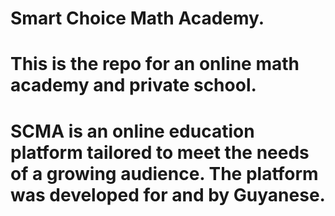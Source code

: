 # Smart Choice Math Academy.

# This is the repo for an online math academy and private school.
# SCMA is an online education platform tailored to meet the needs of a growing audience. The platform was developed for and by Guyanese.
